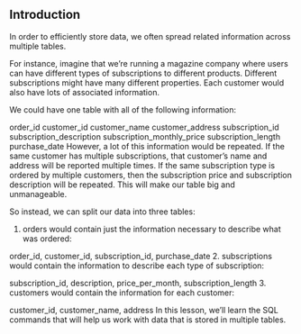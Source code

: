 

## Introduction
In order to efficiently store data, we often spread related information across multiple tables.

For instance, imagine that we’re running a magazine company where users can have different types of subscriptions to different products. Different subscriptions might have many different properties. Each customer would also have lots of associated information.

We could have one table with all of the following information:

order_id
customer_id
customer_name
customer_address
subscription_id
subscription_description
subscription_monthly_price
subscription_length
purchase_date
However, a lot of this information would be repeated. If the same customer has multiple subscriptions, that customer’s name and address will be reported multiple times. If the same subscription type is ordered by multiple customers, then the subscription price and subscription description will be repeated. This will make our table big and unmanageable.

So instead, we can split our data into three tables:

1. orders would contain just the information necessary to describe what was ordered:

order_id, customer_id, subscription_id, purchase_date
2. subscriptions would contain the information to describe each type of subscription:

subscription_id, description, price_per_month, subscription_length
3. customers would contain the information for each customer:

customer_id, customer_name, address
In this lesson, we’ll learn the SQL commands that will help us work with data that is stored in multiple tables.